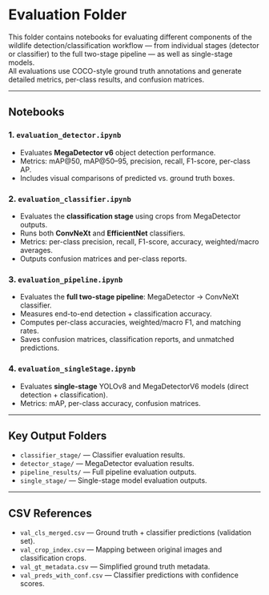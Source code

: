 # Evaluation Folder

This folder contains notebooks for evaluating different components of the wildlife detection/classification workflow — from individual stages (detector or classifier) to the full two-stage pipeline — as well as single-stage models.  
All evaluations use COCO-style ground truth annotations and generate detailed metrics, per-class results, and confusion matrices.

---

## Notebooks

### 1. `evaluation_detector.ipynb`
- Evaluates **MegaDetector v6** object detection performance.
- Metrics: mAP@50, mAP@50–95, precision, recall, F1-score, per-class AP.
- Includes visual comparisons of predicted vs. ground truth boxes.

### 2. `evaluation_classifier.ipynb`
- Evaluates the **classification stage** using crops from MegaDetector outputs.
- Runs both **ConvNeXt** and **EfficientNet** classifiers.
- Metrics: per-class precision, recall, F1-score, accuracy, weighted/macro averages.
- Outputs confusion matrices and per-class reports.

### 3. `evaluation_pipeline.ipynb`
- Evaluates the **full two-stage pipeline**: MegaDetector → ConvNeXt classifier.
- Measures end-to-end detection + classification accuracy.
- Computes per-class accuracies, weighted/macro F1, and matching rates.
- Saves confusion matrices, classification reports, and unmatched predictions.

### 4. `evaluation_singleStage.ipynb`
- Evaluates **single-stage** YOLOv8 and MegaDetectorV6 models (direct detection + classification).
- Metrics: mAP, per-class accuracy, confusion matrices.

---

## Key Output Folders
- `classifier_stage/` — Classifier evaluation results.
- `detector_stage/` — MegaDetector evaluation results.
- `pipeline_results/` — Full pipeline evaluation outputs.
- `single_stage/` — Single-stage model evaluation outputs.

---

## CSV References
- `val_cls_merged.csv` — Ground truth + classifier predictions (validation set).
- `val_crop_index.csv` — Mapping between original images and classification crops.
- `val_gt_metadata.csv` — Simplified ground truth metadata.
- `val_preds_with_conf.csv` — Classifier predictions with confidence scores.
